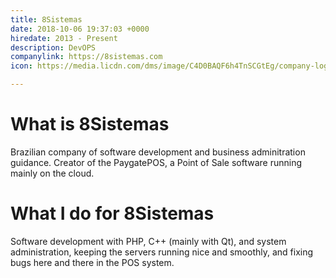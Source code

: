```yaml
---
title: 8Sistemas
date: 2018-10-06 19:37:03 +0000
hiredate: 2013 - Present
description: DevOPS
companylink: https://8sistemas.com
icon: https://media.licdn.com/dms/image/C4D0BAQF6h4TnSCGtEg/company-logo_200_200/0?e=1545868800&v=beta&t=0buhaBBJ0ICJKm81y6HbXfi_9Q4QXKhSNYfjAL80zNU

---
```

What is 8Sistemas
==

Brazilian company of software development and business adminitration guidance. Creator of the PaygatePOS, a Point of Sale software running mainly on the cloud.

What I do for 8Sistemas
==

Software development with PHP, C++ (mainly with Qt), and system administration, keeping the servers running nice and smoothly, and fixing bugs here and there in the POS system.
